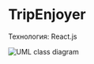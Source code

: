 # TripEnjoyer
Технология: React.js

![UML class diagram](https://github.com/zakhar2005/TripEnjoyer/assets/118210410/2295ce95-56a1-4e72-bd90-ff8c86ad7adb)

